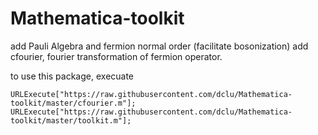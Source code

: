 # Mathematica-toolkit

add Pauli Algebra and fermion normal order (facilitate bosonization)
add cfourier, fourier transformation of fermion operator.

to use this package, execuate

`URLExecute["https://raw.githubusercontent.com/dclu/Mathematica-toolkit/master/cfourier.m"];`
`URLExecute["https://raw.githubusercontent.com/dclu/Mathematica-toolkit/master/toolkit.m"];`
